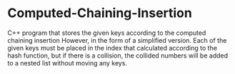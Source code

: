 # Computed-Chaining-Insertion
C++ program that stores the given keys according to the computed chaining insertion
However, in the form of a simplified version. Each of the given keys must be
placed in the index that calculated according to the hash function, but if there is a collision,
the collided numbers will be added to a nested list without moving any keys.
